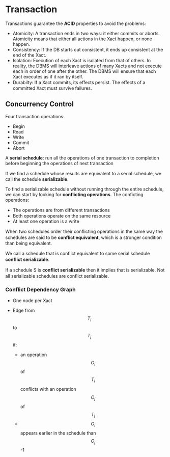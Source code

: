 # Transaction

Transactions guarantee the **ACID** properties to avoid the problems:

* Atomicity: A transaction ends in two ways: it either commits or aborts. Atomicity means that either all actions in the Xact happen, or none happen.
* Consistency: If the DB starts out consistent, it ends up consistent at the end of the Xact.
* Isolation: Execution of each Xact is isolated from that of others. In reality, the DBMS will interleave actions of many Xacts and not execute each in order of one after the other. The DBMS will ensure that each Xact executes as if it ran by itself.
* Durabilty: If a Xact commits, its eﬀects persist. The eﬀects of a committed Xact must survive failures.

## Concurrency Control

Four transaction operations:

* Begin
* Read
* Write
* Commit
* Abort

A **serial schedule**: run all the operations of one transaction to completion before beginning the operations of next transaction

If we ﬁnd a schedule whose results are equivalent to a serial schedule, we call the schedule **serializable**.

To find a serializable schedule without running through the entire schedule, we can start by looking for **conflicting operations**. The conficting operations:

* The operations are from diﬀerent transactions
* Both operations operate on the same resource
* At least one operation is a write

When two schedules order their conﬂicting operations in the same way the schedules are said to be **conﬂict equivalent**, which is a stronger condition than being equivalent.

We call a schedule that is conﬂict equivalent to some serial schedule **conﬂict serializable**.

If a schedule S is **conﬂict serializable** then it implies that is serializable. Not all serializable schedules are conﬂict serializable.

### Conflict Dependency Graph

* One node per Xact

* Edge from $$T_i$$ to $$T_j$$ if:
  * an operation $$O_i$$ of $$T_i$$ conﬂicts with an operation $$O_j$$ of $$T_j$$
  * $$O_i$$ appears earlier in the schedule than $$O_j$$-1
